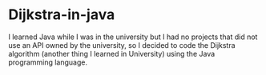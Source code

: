 # Dijkstra-in-java
I learned Java while I was in the university but I had no projects that did not use an API owned by the university,
so I decided to code the Dijkstra algorithm (another thing I learned in University) using the Java programming language.
